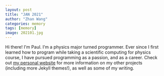 ```yaml
---
layout: post
title: "JAN 2021"
author: "Zhan Wang"
categories: memory
tags: [memory]
image: 202101.jpg
---
```


Hi there! I'm Paul. I’m a physics major turned programmer. Ever since I first learned how to program while taking a scientific computing for physics course, I have pursued programming as a passion, and as a career. Check out [my personal website](https://www.lenpaul.com/) for more information on my other projects (including more Jekyll themes!), as well as some of my writing.
